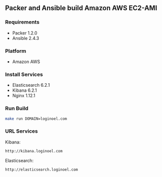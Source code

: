 ## Packer and Ansible build Amazon AWS EC2-AMI

### Requirements

* Packer 1.2.0
* Ansible 2.4.3

### Platform

* Amazon AWS

### Install Services

* Elasticsearch 6.2.1
* Kibana 6.2.1
* Nginx 1.12.1

### Run Build

```bash
make run DOMAIN=loginoel.com
```

### URL Services

Kibana:

```bash
http://kibana.loginoel.com
```

Elasticsearch:

```bash
http://elasticsearch.loginoel.com
```
